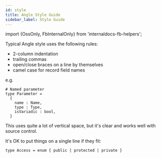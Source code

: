 ```yaml
---
id: style
title: Angle Style Guide
sidebar_label: Style Guide
---
```


import {OssOnly, FbInternalOnly} from 'internaldocs-fb-helpers';

Typical Angle style uses the following rules:

* 2-column indentation
* trailing commas
* open/close braces on a line by themselves
* camel case for record field names

e.g.

```lang=angle
# Named parameter
type Parameter =
  {
    name : Name,
    type : Type,
    isVariadic : bool,
  }
```

This uses quite a lot of vertical space, but it's clear and works well with source control.

It's OK to put things on a single line if they fit:

```lang=angle
type Access = enum { public | protected | private }
```

